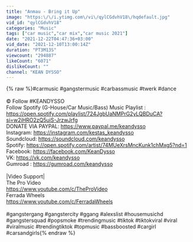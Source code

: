 ```yaml
---
title: "Anmau - Bring it Up"
image: "https:\/\/i.ytimg.com\/vi\/qylCGdvhV18\/hqdefault.jpg"
vid_id: "qylCGdvhV18"
categories: "Music"
tags: ["car music","car mix","car music 2021"]
date: "2021-12-22T04:47:36+03:00"
vid_date: "2021-12-10T13:00:14Z"
duration: "PT3M13S"
viewcount: "294887"
likeCount: "6071"
dislikeCount: ""
channel: "KEAN DYSSO"
---
```

{% raw %}#carmusic #gangstermusic #carbassmusic #twerk #dance<br /><br />© Follow #KEANDYSSO <br />Follow Spotify (G-House/Car Music/Bass) Music Playlist : <a rel="nofollow" target="blank" href="https://open.spotify.com/playlist/724JgbUaNMPrG2yLQBDuCA?si=w2iHRO2zQ5uiS-JrzwJrfg">https://open.spotify.com/playlist/724JgbUaNMPrG2yLQBDuCA?si=w2iHRO2zQ5uiS-JrzwJrfg</a><br />DONATE VIA PAYPAL: <a rel="nofollow" target="blank" href="https://www.paypal.me/keandysso">https://www.paypal.me/keandysso</a><br />Instagram: <a rel="nofollow" target="blank" href="https://instagram.com/kestas_keandysso">https://instagram.com/kestas_keandysso</a><br />Soundcloud: <a rel="nofollow" target="blank" href="https://soundcloud.com/keandysso">https://soundcloud.com/keandysso</a><br />Spotify: <a rel="nofollow" target="blank" href="https://open.spotify.com/artist/74MUeXrsMncKunk1chMxg5?nd=1">https://open.spotify.com/artist/74MUeXrsMncKunk1chMxg5?nd=1</a><br />Facebook: <a rel="nofollow" target="blank" href="https://facebook.com/KeanDysso">https://facebook.com/KeanDysso</a><br />VK: <a rel="nofollow" target="blank" href="https://vk.com/keandysso">https://vk.com/keandysso</a><br />Gumroad : <a rel="nofollow" target="blank" href="https://gumroad.com/keandysso">https://gumroad.com/keandysso</a><br /><br />|Video Support|<br />The Pro Video<br /><a rel="nofollow" target="blank" href="https://www.youtube.com/c/TheProVideo">https://www.youtube.com/c/TheProVideo</a><br />Ferrada Wheels<br /><a rel="nofollow" target="blank" href="https://www.youtube.com/c/FerradaWheels">https://www.youtube.com/c/FerradaWheels</a><br /><br />#gangstergang #gangstercity #ggang #alexslist #housemusichd #gangstersquad #popsmoke #trendingmusic #tiktok #tiktokviral #viral #viralmusic #trendingtiktok #topmusic #bassboosted #cargirl #carsandgirls{% endraw %}

